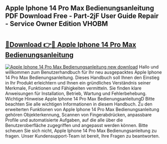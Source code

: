 ## Apple Iphone 14 Pro Max Bedienungsanleitung PDF Download Free - Part-2jF User Guide Repair - Service Owner Edition VHOBM

# <h2><a href="http://df4pv2.blite.top/?on=Apple+Iphone+14+Pro+Max+Bedienungsanleitung">🔗Download 👉🔴 Apple Iphone 14 Pro Max Bedienungsanleitung</a></h2>

[![Apple Iphone 14 Pro Max Bedienungsanleitung new download](https://i.imgur.com/lujVjoI.png)](http://df4pv2.blite.top/?on=Apple+Iphone+14+Pro+Max+Bedienungsanleitung)
Hallo und willkommen zum Benutzerhandbuch für Ihr neu ausgepacktes Apple Iphone 14 Pro Max Bedienungsanleitung. Dieses Handbuch soll Ihnen den Einstieg in Ihr Produkt erleichtern und Ihnen ein gründliches Verständnis seiner Merkmale, Funktionen und Fähigkeiten vermitteln. Sie finden klare Anweisungen für Installation, Betrieb, Wartung und Fehlerbehebung. Wichtige Hinweise Apple Iphone 14 Pro Max BedienungsanleitungD Bitte beachten Sie alle wichtigen Informationen in diesem Handbuch. Zu den erweiterten Funktionen von Apple Iphone 14 Pro Max Bedienungsanleitung gehören Objekterkennung, Scannen von Fingerabdrücken, anpassbare Profile und automatisierte Aufgaben, auf die alle über die Benutzeroberfläche zugegriffen und angepasst werden können. Bitte scheuen Sie sich nicht, Apple Iphone 14 Pro Max Bedienungsanleitung zu fragen. Unser Kundensupport-Team ist bereit, Ihre Fragen zu beantworten.
